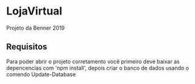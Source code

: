 # LojaVirtual
Projeto da Benner 2019

## Requisitos
Para poder abrir o projeto corretamento você primeiro deve baixar as depencencias com 'npm install', 
depois criar o banco de dados usando o comendo Update-Database
